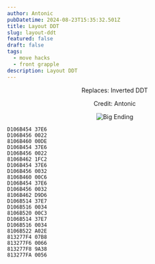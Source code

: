 ```yaml
---
author: Antonic
pubDatetime: 2024-08-23T15:35:32.501Z
title: Layout DDT
slug: layout-ddt
featured: false
draft: false
tags:
  - move hacks
  - front grapple
description: Layout DDT
---
```

<center>
Replaces: Inverted DDT <p>
Credit: Antonic

![Big Ending](/assets/layout-ddt.gif)
</center>

```text
D106B454 37E6
D106B456 0022
8106B460 00DE
D106B454 37E6
D106B456 0022
8106B462 1FC2
D106B454 37E6
D106B456 0032
8106B460 00C6
D106B454 37E6
D106B456 0032
8106B462 D9D6
D106B514 37E7
D106B516 0034
8106B520 00C3
D106B514 37E7
D106B516 0034
8106B522 A02E
813277F4 07B8
813277F6 0066
813277F8 9A38
813277FA 0056
```
